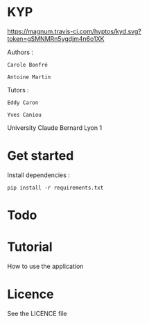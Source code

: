 KYP
==============

https://magnum.travis-ci.com/hyptos/kyd.svg?token=gSMNMRn5ygdjm4n6o1XK

Authors :

    Carole Bonfré
    
    Antoine Martin

Tutors : 

    Eddy Caron
    
    Yves Caniou 
 
University Claude Bernard Lyon 1 

Get started
===============

Install dependencies :

    pip install -r requirements.txt
    
Todo
===============


Tutorial
===============

How to use the application

Licence
===============
See the LICENCE file
